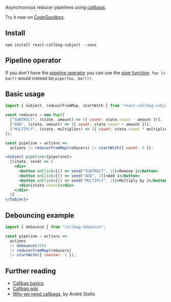 Asynchronous reducer pipelines using [callbags](https://github.com/staltz/callbag-basics).

Try it now on [CodeSandbox](https://codesandbox.io/s/mozmv6vrmp).

## Install

```
npm install react-callbag-subject --save
```

## Pipeline operator

If you don't have the [pipeline operator](https://github.com/tc39/proposal-pipeline-operator) you can use the [pipe function](https://github.com/staltz/callbag-pipe). `foo |> bar()` would instead be `pipe(foo, bar())`.

## Basic usage

```javascript
import { Subject, reducerFromMap, startWith } from "react-callbag-subject";

const reducers = new Map([
  ["SUBTRACT", (state, amount) => ({ count: state.count - amount })],
  ["ADD", (state, amount) => ({ count: state.count + amount })],
  ["MULTIPLY", (state, multiplier) => ({ count: state.count * multiplier })]
]);

const pipeline = actions =>
  actions |> reducerFromMap(reducers) |> startWith({ count: 0 });
```

```jsx
<Subject pipeline={pipeline}>
  {(state, send) => (
    <div>
      <button onClick={() => send("SUBTRACT", 1)}>Remove 1</button>
      <button onClick={() => send("ADD", 1)}>Add 1</button>
      <button onClick={() => send("MULTIPLY", 2)}>Multiply by 2</button>
      <div>{state.count}</div>
    </div>
  )}
</Subject>
```

## Debouncing example

```javascript
import { debounce } from "callbag-debounce";

const pipeline = actions =>
  actions
  |> debounce(250)
  |> reducerFromMap(reducers)
  |> startWith({ counter: 1 });
```

## Further reading

* [Callbag basics](https://github.com/staltz/callbag-basics)
* [Callbag wiki](https://github.com/callbag/callbag/wiki)
* [Why we need callbags](https://staltz.com/why-we-need-callbags.html), by André Staltz
